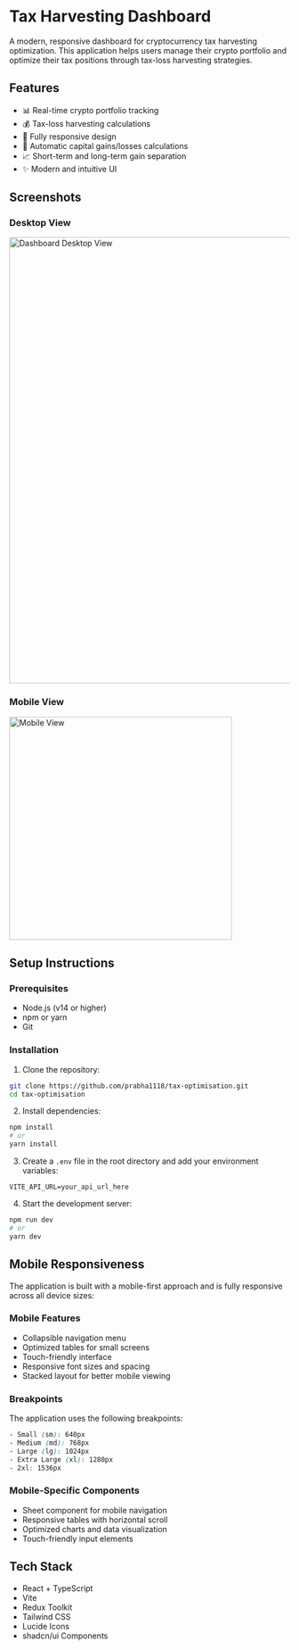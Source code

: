 # Tax Harvesting Dashboard

A modern, responsive dashboard for cryptocurrency tax harvesting optimization. This application helps users manage their crypto portfolio and optimize their tax positions through tax-loss harvesting strategies.

## Features

- 📊 Real-time crypto portfolio tracking
- 💰 Tax-loss harvesting calculations
- 📱 Fully responsive design
- 🔄 Automatic capital gains/losses calculations
- 📈 Short-term and long-term gain separation
- ✨ Modern and intuitive UI

## Screenshots

### Desktop View
<img src="screenshots/desktop-view.png" alt="Dashboard Desktop View" width="800"/>

### Mobile View
<img src="screenshots/mobile-view.png" alt="Mobile View" width="400"/>

## Setup Instructions

### Prerequisites

- Node.js (v14 or higher)
- npm or yarn
- Git

### Installation

1. Clone the repository:
```bash
git clone https://github.com/prabha1118/tax-optimisation.git
cd tax-optimisation
```

2. Install dependencies:
```bash
npm install
# or
yarn install
```

3. Create a `.env` file in the root directory and add your environment variables:
```env
VITE_API_URL=your_api_url_here
```

4. Start the development server:
```bash
npm run dev
# or
yarn dev
```


## Mobile Responsiveness

The application is built with a mobile-first approach and is fully responsive across all device sizes:

### Mobile Features
- Collapsible navigation menu
- Optimized tables for small screens
- Touch-friendly interface
- Responsive font sizes and spacing
- Stacked layout for better mobile viewing

### Breakpoints

The application uses the following breakpoints:

```css
- Small (sm): 640px
- Medium (md): 768px
- Large (lg): 1024px
- Extra Large (xl): 1280px
- 2xl: 1536px
```

### Mobile-Specific Components

- Sheet component for mobile navigation
- Responsive tables with horizontal scroll
- Optimized charts and data visualization
- Touch-friendly input elements

## Tech Stack

- React + TypeScript
- Vite
- Redux Toolkit
- Tailwind CSS
- Lucide Icons
- shadcn/ui Components
